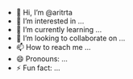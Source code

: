 - 👋 Hi, I’m @aritrta
- 👀 I’m interested in ...
- 🌱 I’m currently learning ...
- 💞️ I’m looking to collaborate on ...
- 📫 How to reach me ...
- 😄 Pronouns: ...
- ⚡ Fun fact: ...

<!---
aritrta/aritrta is a ✨ special ✨ repository because its `README.md` (this file) appears on your GitHub profile.
You can click the Preview link to take a look at your changes.
--->
